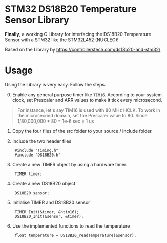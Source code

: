 # STM32 DS18B20 Temperature Sensor Library
**Finally**, a working C Library for interfacing the DS18B20 Temperature Sensor with a STM32 like the STM32L452 (NUCLEO)!

Based on the Library by https://controllerstech.com/ds18b20-and-stm32/

# Usage
Using the Library is very easy. Follow the steps.

0. Enable any general purpose timer like `TIM16`. According to your system clock, set Prescaler and ARR values to make it tick every microsecond.  
> For instance, let's say TIM16 is used with 80 MHz HCLK. To work in the microsecond domain, set the Prescaler value to 80. Since 1/80,000,000 * 80 = 1e-6 sec = 1 us
1. Copy the four files of the src folder to your source / include folder.
2. Include the two header files 
        
        #include "Timing.h"
        #include "DS18B20.h"
3. Create a new TIMER object by using a hardware timer. 
        
        TIMER timer;
4. Create a new DS18B20 object
        
        DS18B20 sensor;

5. Initialise TIMER and DS18B20 sensor  
   
        TIMER_Init(&timer, &htim16);
        DS18B20_Init(&sensor, &timer);
           
7. Use the implemented functions to read the temperature
        
        float temperature = DS18B20_readTemperature(&sensor);
